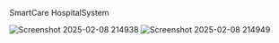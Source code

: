SmartCare
HospitalSystem
  
![Screenshot 2025-02-08 214938](https://github.com/user-attachments/assets/4dd9ba95-ed5c-401c-a5ed-64e26d0be90b)
![Screenshot 2025-02-08 214949](https://github.com/user-attachments/assets/63295ced-003a-4fe5-b069-43405815826f)

